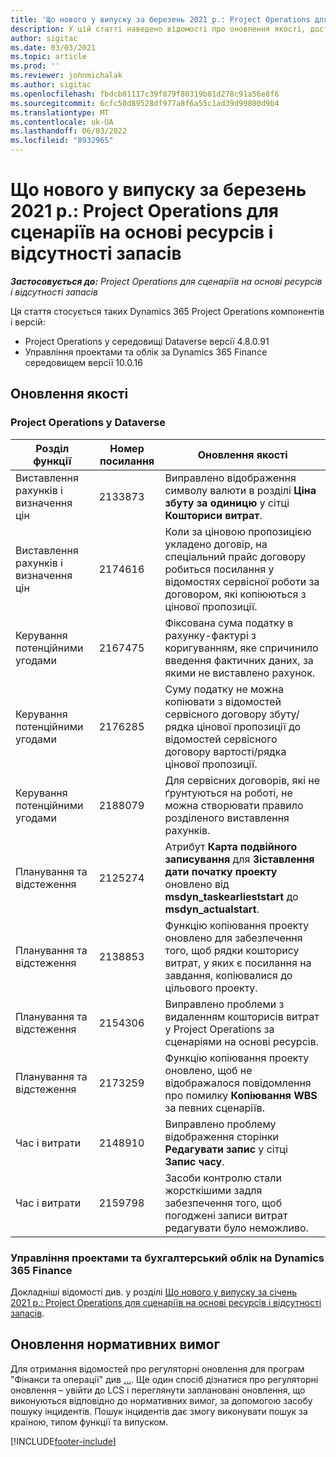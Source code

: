 ```yaml
---
title: 'Що нового у випуску за березень 2021 р.: Project Operations для сценаріїв на основі ресурсів і відсутності запасів'
description: У цій статті наведено відомості про оновлення якості, доступні в березні 2021 року випуску операцій project operations для ресурсів/не забезпечених сценаріїв.
author: sigitac
ms.date: 03/03/2021
ms.topic: article
ms.prod: ''
ms.reviewer: johnmichalak
ms.author: sigitac
ms.openlocfilehash: fbdcb01117c39f879f80319b01d278c91a56e8f6
ms.sourcegitcommit: 6cfc50d89528df977a8f6a55c1ad39d99800d9b4
ms.translationtype: MT
ms.contentlocale: uk-UA
ms.lasthandoff: 06/03/2022
ms.locfileid: "8932965"
---
```

# <a name="whats-new-march-2021---project-operations-for-resourcenon-stocked-based-scenarios"></a>Що нового у випуску за березень 2021 р.: Project Operations для сценаріїв на основі ресурсів і відсутності запасів

_**Застосовується до:** Project Operations для сценаріїв на основі ресурсів і відсутності запасів_

Ця стаття стосується таких Dynamics 365 Project Operations компонентів і версій:

- Project Operations у середовищі Dataverse версії 4.8.0.91 
- Управління проектами та облік за Dynamics 365 Finance середовищем версії 10.0.16 

## <a name="quality-updates"></a>Оновлення якості

### <a name="project-operations-on-dataverse"></a>Project Operations у Dataverse


| **Розділ функції** | **Номер посилання** | **Оновлення якості** |
| --- | --- | --- |
| Виставлення рахунків і визначення цін | 2133873 | Виправлено відображення символу валюти в розділі **Ціна збуту за одиницю** у сітці **Кошториси витрат**. |
| Виставлення рахунків і визначення цін | 2174616 | Коли за ціновою пропозицією укладено договір, на спеціальний прайс договору робиться посилання у відомостях сервісної роботи за договором, які копіюються з цінової пропозиції. |
| Керування потенційними угодами | 2167475 | Фіксована сума податку в рахунку-фактурі з коригуванням, яке спричинило введення фактичних даних, за якими не виставлено рахунок. |
| Керування потенційними угодами | 2176285 | Суму податку не можна копіювати з відомостей сервісного договору збуту/рядка цінової пропозиції до відомостей сервісного договору вартості/рядка цінової пропозиції. |
| Керування потенційними угодами | 2188079 | Для сервісних договорів, які не ґрунтуються на роботі, не можна створювати правило розділеного виставлення рахунків. |
| Планування та відстеження | 2125274 | Атрибут **Карта подвійного записування** для **Зіставлення дати початку проекту** оновлено від **msdyn\_taskearlieststart** до **msdyn\_actualstart**. |
| Планування та відстеження | 2138853 | Функцію копіювання проекту оновлено для забезпечення того, щоб рядки кошторису витрат, у яких є посилання на завдання, копіювалися до цільового проекту. |
| Планування та відстеження | 2154306 | Виправлено проблеми з видаленням кошторисів витрат у Project Operations за сценаріями на основі ресурсів. |
| Планування та відстеження | 2173259 | Функцію копіювання проекту оновлено, щоб не відображалося повідомлення про помилку **Копіювання WBS** за певних сценаріїв. |
| Час і витрати | 2148910 | Виправлено проблему відображення сторінки **Редагувати запис** у сітці **Запис часу**. |
| Час і витрати | 2159798 | Засоби контролю стали жорсткішими задля забезпечення того, щоб погоджені записи витрат редагувати було неможливо. |

### <a name="project-management-and-accounting-on-dynamics-365-finance"></a>Управління проектами та бухгалтерський облік на Dynamics 365 Finance

Докладніші відомості див. у розділі [Що нового у випуску за січень 2021 р.: Project Operations для сценаріїв на основі ресурсів і відсутності запасів](whats-new-jan-2021-resource-based.md).

## <a name="regulatory-updates"></a>Оновлення нормативних вимог

Для отримання відомостей про регуляторні оновлення для програм "Фінанси та операції" див [...](/dynamics365/finance/localizations/regulatory-updates). Ще один спосіб дізнатися про регуляторні оновлення – увійти до LCS і переглянути заплановані оновлення, що виконуються відповідно до нормативних вимог, за допомогою засобу пошуку інцидентів. Пошук інцидентів дає змогу виконувати пошук за країною, типом функції та випуском.


[!INCLUDE[footer-include](../includes/footer-banner.md)]